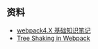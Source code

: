 




## 资料

- [webpack4.X 基础知识笔记](https://blog.csdn.net/cj9551/article/details/90245560)
- [Tree Shaking in Webpack](https://zhuanlan.zhihu.com/p/41997654)
